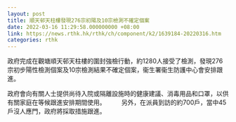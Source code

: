 ```yaml
---
layout: post
title: 順天邨天柱樓發現276宗初陽及10宗檢測不確定個案
date: 2022-03-16 11:29:58.000000000 +08:00
link: https://news.rthk.hk/rthk/ch/component/k2/1639184-20220316.htm
categories: rthk
---
```


政府完成在觀塘順天邨天柱樓的圍封強檢行動，約1280人接受了檢測，發現276宗初步陽性檢測個案及10宗檢測結果不確定個案，衞生署衞生防護中心會安排跟進。

政府會向有關人士提供尚待入院或隔離設施時的健康建議、消毒用品和口罩，以供有關家庭在等候跟進安排期間使用。
　　 
另外，在派員到訪的約700戶，當中45戶沒人應門，政府將採取措施跟進。

